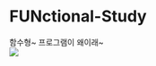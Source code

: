 # FUNctional-Study

함수형~ 프로그램이 왜이래~  
![](https://cdn.entermedia.co.kr/news/photo/202010/21304_40107_5416.jpg)
